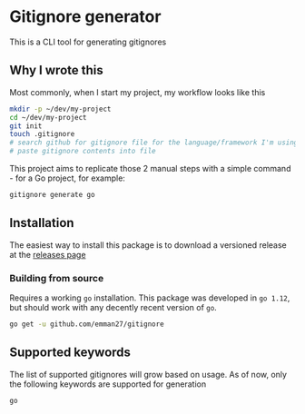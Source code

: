 # Gitignore generator

This is a CLI tool for generating gitignores

## Why I wrote this

Most commonly, when I start my project, my workflow looks like this

```bash
mkdir -p ~/dev/my-project
cd ~/dev/my-project
git init
touch .gitignore
# search github for gitignore file for the language/framework I'm using
# paste gitignore contents into file
```

This project aims to replicate those 2 manual steps with a simple command - for a Go project, for example:

```bash
gitignore generate go
```

## Installation

The easiest way to install this package is to download a versioned release at the [releases page](https://github.com/emman27/gitignore/releases)

### Building from source

Requires a working `go` installation. This package was developed in `go 1.12`, but should work with any decently recent version of `go`.

```bash
go get -u github.com/emman27/gitignore
```

## Supported keywords

The list of supported gitignores will grow based on usage. As of now, only the following keywords are supported for generation

```text
go
```
